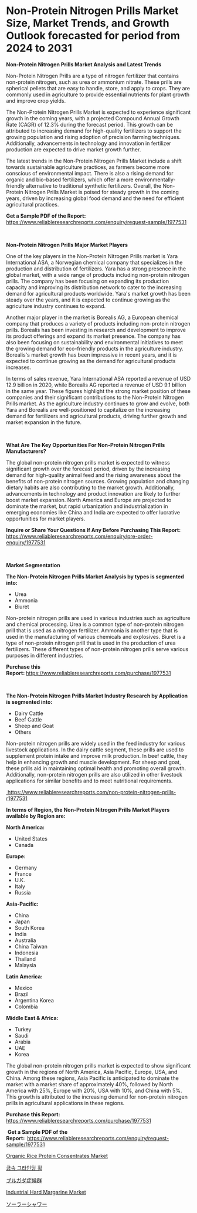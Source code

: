 <p><h1>Non-Protein Nitrogen Prills Market Size, Market Trends, and Growth Outlook forecasted for period from 2024 to 2031</h1></p><p><strong>Non-Protein Nitrogen Prills Market Analysis and Latest Trends</strong></p>
<p><p>Non-Protein Nitrogen Prills are a type of nitrogen fertilizer that contains non-protein nitrogen, such as urea or ammonium nitrate. These prills are spherical pellets that are easy to handle, store, and apply to crops. They are commonly used in agriculture to provide essential nutrients for plant growth and improve crop yields.</p><p>The Non-Protein Nitrogen Prills Market is expected to experience significant growth in the coming years, with a projected Compound Annual Growth Rate (CAGR) of 12.3% during the forecast period. This growth can be attributed to increasing demand for high-quality fertilizers to support the growing population and rising adoption of precision farming techniques. Additionally, advancements in technology and innovation in fertilizer production are expected to drive market growth further.</p><p>The latest trends in the Non-Protein Nitrogen Prills Market include a shift towards sustainable agriculture practices, as farmers become more conscious of environmental impact. There is also a rising demand for organic and bio-based fertilizers, which offer a more environmentally-friendly alternative to traditional synthetic fertilizers. Overall, the Non-Protein Nitrogen Prills Market is poised for steady growth in the coming years, driven by increasing global food demand and the need for efficient agricultural practices.</p></p>
<p><strong>Get a Sample PDF of the Report:&nbsp;</strong> <a href="https://www.reliableresearchreports.com/enquiry/request-sample/1977531">https://www.reliableresearchreports.com/enquiry/request-sample/1977531</a></p>
<p>&nbsp;</p>
<p><strong>Non-Protein Nitrogen Prills Major Market Players</strong></p>
<p><p>One of the key players in the Non-Protein Nitrogen Prills market is Yara International ASA, a Norwegian chemical company that specializes in the production and distribution of fertilizers. Yara has a strong presence in the global market, with a wide range of products including non-protein nitrogen prills. The company has been focusing on expanding its production capacity and improving its distribution network to cater to the increasing demand for agricultural products worldwide. Yara's market growth has been steady over the years, and it is expected to continue growing as the agriculture industry continues to expand.</p><p>Another major player in the market is Borealis AG, a European chemical company that produces a variety of products including non-protein nitrogen prills. Borealis has been investing in research and development to improve its product offerings and expand its market presence. The company has also been focusing on sustainability and environmental initiatives to meet the growing demand for eco-friendly products in the agriculture industry. Borealis's market growth has been impressive in recent years, and it is expected to continue growing as the demand for agricultural products increases.</p><p>In terms of sales revenue, Yara International ASA reported a revenue of USD 12.9 billion in 2020, while Borealis AG reported a revenue of USD 9.1 billion in the same year. These figures highlight the strong market position of these companies and their significant contributions to the Non-Protein Nitrogen Prills market. As the agriculture industry continues to grow and evolve, both Yara and Borealis are well-positioned to capitalize on the increasing demand for fertilizers and agricultural products, driving further growth and market expansion in the future.</p></p>
<p>&nbsp;</p>
<p><strong>What Are The Key Opportunities For Non-Protein Nitrogen Prills Manufacturers?</strong></p>
<p><p>The global non-protein nitrogen prills market is expected to witness significant growth over the forecast period, driven by the increasing demand for high-quality animal feed and the rising awareness about the benefits of non-protein nitrogen sources. Growing population and changing dietary habits are also contributing to the market growth. Additionally, advancements in technology and product innovation are likely to further boost market expansion. North America and Europe are projected to dominate the market, but rapid urbanization and industrialization in emerging economies like China and India are expected to offer lucrative opportunities for market players.</p></p>
<p><strong>Inquire or Share Your Questions If Any Before Purchasing This Report:</strong> <a href="https://www.reliableresearchreports.com/enquiry/pre-order-enquiry/1977531">https://www.reliableresearchreports.com/enquiry/pre-order-enquiry/1977531</a></p>
<p>&nbsp;</p>
<p><strong>Market Segmentation</strong></p>
<p><strong>The Non-Protein Nitrogen Prills Market Analysis by types is segmented into:</strong></p>
<p><ul><li>Urea</li><li>Ammonia</li><li>Biuret</li></ul></p>
<p><p>Non-protein nitrogen prills are used in various industries such as agriculture and chemical processing. Urea is a common type of non-protein nitrogen prill that is used as a nitrogen fertilizer. Ammonia is another type that is used in the manufacturing of various chemicals and explosives. Biuret is a type of non-protein nitrogen prill that is used in the production of urea fertilizers. These different types of non-protein nitrogen prills serve various purposes in different industries.</p></p>
<p><strong>Purchase this Report:&nbsp;</strong><a href="https://www.reliableresearchreports.com/purchase/1977531">https://www.reliableresearchreports.com/purchase/1977531</a></p>
<p>&nbsp;</p>
<p><strong>The Non-Protein Nitrogen Prills Market Industry Research by Application is segmented into:</strong></p>
<p><ul><li>Dairy Cattle</li><li>Beef Cattle</li><li>Sheep and Goat</li><li>Others</li></ul></p>
<p><p>Non-protein nitrogen prills are widely used in the feed industry for various livestock applications. In the dairy cattle segment, these prills are used to supplement protein intake and improve milk production. In beef cattle, they help in enhancing growth and muscle development. For sheep and goat, these prills aid in maintaining optimal health and promoting overall growth. Additionally, non-protein nitrogen prills are also utilized in other livestock applications for similar benefits and to meet nutritional requirements.</p></p>
<p><a href="https://www.reliableresearchreports.com/non-protein-nitrogen-prills-r1977531">&nbsp;https://www.reliableresearchreports.com/non-protein-nitrogen-prills-r1977531</a></p>
<p><strong>In terms of Region, the Non-Protein Nitrogen Prills Market Players available by Region are:</strong></p>
<p>
    <p> <strong> North America: </strong>
        <ul>
            <li>United States</li>
            <li>Canada</li>
        </ul>
        </p> 
    <p> <strong> Europe: </strong>
        <ul>
            <li>Germany</li>
            <li>France</li>
            <li>U.K.</li>
            <li>Italy</li>
            <li>Russia</li>
        </ul>
        </p> 
    <p> <strong> Asia-Pacific: </strong>
        <ul>
            <li>China</li>
            <li>Japan</li>
            <li>South Korea</li>
            <li>India</li>
            <li>Australia</li>
            <li>China Taiwan</li>
            <li>Indonesia</li>
            <li>Thailand</li>
            <li>Malaysia</li>
        </ul>
        </p> 
    <p> <strong> Latin America: </strong>
        <ul>
            <li>Mexico</li>
            <li>Brazil</li>
            <li>Argentina Korea</li>
            <li>Colombia</li>
        </ul>
        </p> 
    <p> <strong> Middle East & Africa: </strong>
        <ul>
            <li>Turkey</li>
            <li>Saudi</li>
            <li>Arabia</li>
            <li>UAE</li>
            <li>Korea</li>
        </ul>
    </p>
    </p>
<p><p>The global non-protein nitrogen prills market is expected to show significant growth in the regions of North America, Asia Pacific, Europe, USA, and China. Among these regions, Asia Pacific is anticipated to dominate the market with a market share of approximately 40%, followed by North America with 25%, Europe with 20%, USA with 10%, and China with 5%. This growth is attributed to the increasing demand for non-protein nitrogen prills in agricultural applications in these regions.</p></p>
<p><strong>Purchase this Report: </strong><a href="https://www.reliableresearchreports.com/purchase/1977531">https://www.reliableresearchreports.com/purchase/1977531</a></p>
<p>&nbsp;<strong>Get a Sample PDF of the Report:&nbsp;&nbsp;</strong><a href="https://www.reliableresearchreports.com/enquiry/request-sample/1977531">https://www.reliableresearchreports.com/enquiry/request-sample/1977531</a></p>
<p><strong></strong></p>
<p><p><a href="https://github.com/changoleonlaverguenzanoexiste/Market-Research-Report-List-2/blob/main/organic-rice-protein-consentrates-market.md">Organic Rice Protein Consentrates Market</a></p><p><a href="https://github.com/hzumrdvas204296/Market-Research-Report-List-1/blob/main/737668418265.md">금속 그라인딩 휠</a></p><p><a href="https://github.com/avbqbctihcbe2/Market-Research-Report-List-1/blob/main/803460119901.md">ブルガダ症候群</a></p><p><a href="https://github.com/dimitrishawkinswaynenp91rgz/Market-Research-Report-List-2/blob/main/industrial-hard-margarine-market.md">Industrial Hard Margarine Market</a></p><p><a href="https://github.com/luffiazaza/Market-Research-Report-List-1/blob/main/749167619902.md">ソーラーシャワー</a></p></p>